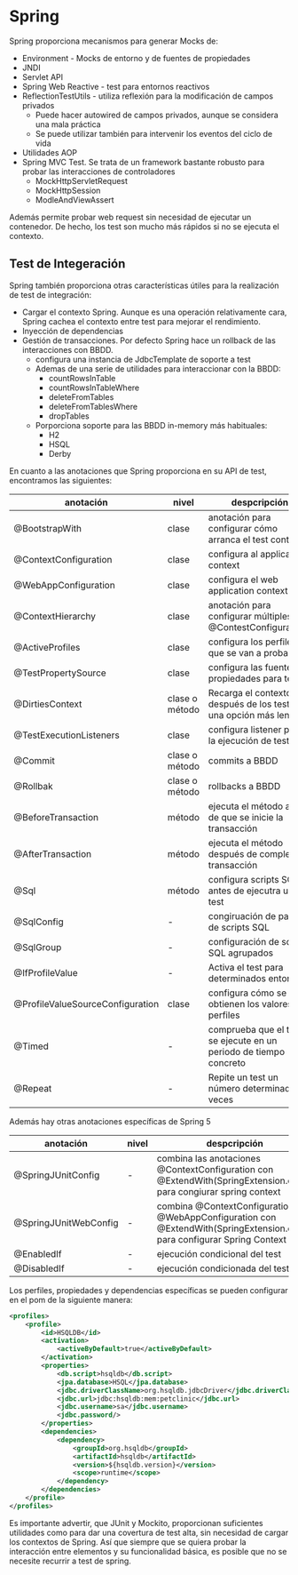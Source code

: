 # Spring

Spring proporciona mecanismos para generar Mocks de:

* Environment - Mocks de entorno y de fuentes de propiedades
* JNDI
* Servlet API
* Spring Web Reactive - test para entornos reactivos
* ReflectionTestUtils - utiliza reflexión para la modificación de campos privados
  * Puede hacer autowired de campos privados, aunque se considera una mala práctica
  * Se puede utilizar también para intervenir los eventos del ciclo de vida
* Utilidades AOP
* Spring MVC Test. Se trata de un framework bastante robusto para probar las interacciones de controladores
  * MockHttpServletRequest
  * MockHttpSession
  * ModleAndViewAssert

Además permite probar web request sin necesidad de ejecutar un contenedor. De hecho, los test son mucho más rápidos si no se ejecuta el contexto.

## Test de Integeración

Spring también proporciona otras características útiles para la realización de test de integración:

* Cargar el contexto Spring. Aunque es una operación relativamente cara, Spring cachea el contexto entre test para mejorar el rendimiento.
* Inyección de dependencias
* Gestión de transacciones. Por defecto Spring hace un rollback de las interacciones con BBDD.
  * configura una instancia de JdbcTemplate de soporte a test
  * Ademas de una serie de utilidades para interaccionar con la BBDD:
    * countRowsInTable
    * countRowsInTableWhere
    * deleteFromTables
    * deleteFromTablesWhere
    * dropTables
  * Porporciona soporte para las BBDD in-memory más habituales:
    * H2
    * HSQL
    * Derby

En cuanto a las anotaciones que Spring proporciona en su API de test, encontramos las siguientes:

|anotación|nivel|despcripción|
|---------|-----|------------|
|@BootstrapWith|clase|anotación para configurar cómo arranca el test context|
|@ContextConfiguration|clase|configura al application context|
|@WebAppConfiguration|clase|configura el web application context|
|@ContextHierarchy|clase|anotación para configurar múltiples @ContestConfigurations|
|@ActiveProfiles|clase|configura los perfiles  que se van a probar|
|@TestPropertySource|clase|configura las fuentes de propiedades para test|
|@DirtiesContext|clase o método| Recarga el contexto después de los test - es una opción más lenta|
|@TestExecutionListeners|clase|configura listener para la ejecución de test|
|@Commit|clase o método|commits a BBDD|
|@Rollbak|clase o método|rollbacks a BBDD|
|@BeforeTransaction|método|ejecuta el método antes de que se inicie la transacción|
|@AfterTransaction|método|ejecuta el método después de completar la transacción|
|@Sql|método|configura scripts SQL antes de ejecutra un test|
|@SqlConfig| - | congiruación de parse o de scripts SQL|
|@SqlGroup| - | configuración de scripts SQL agrupados|
|@IfProfileValue|-|Activa el test para determinados entornos|
|@ProfileValueSourceConfiguration|clase|configura cómo se obtienen los valores de perfiles|
|@Timed|-|comprueba que el test se ejecute en un periodo de tiempo concreto
|@Repeat|-|Repite un test un número determinado de veces|

Además hay otras anotaciones específicas de Spring 5

|anotación|nivel|despcripción|
|---------|-----|------------|
|@SpringJUnitConfig|-|combina las anotaciones @ContextConfiguration con  @ExtendWith(SpringExtension.class) para congiurar spring context|
|@SpringJUnitWebConfig|-|combina @ContextConfiguration y @WebAppConfiguration con @ExtendWith(SpringExtension.class) para configurar Spring Context|
|@EnabledIf|-|ejecución condicional del test|
|@DisabledIf|-|ejecución condicionada del test|

Los perfiles, propiedades y dependencias específicas se pueden configurar en el pom de la siguiente manera:

```xml
<profiles>
    <profile>
        <id>HSQLDB</id>
        <activation>
            <activeByDefault>true</activeByDefault>
        </activation>
        <properties>
            <db.script>hsqldb</db.script>
            <jpa.database>HSQL</jpa.database>
            <jdbc.driverClassName>org.hsqldb.jdbcDriver</jdbc.driverClassName>
            <jdbc.url>jdbc:hsqldb:mem:petclinic</jdbc.url>
            <jdbc.username>sa</jdbc.username>
            <jdbc.password/>
        </properties>
        <dependencies>
            <dependency>
                <groupId>org.hsqldb</groupId>
                <artifactId>hsqldb</artifactId>
                <version>${hsqldb.version}</version>
                <scope>runtime</scope>
            </dependency>
        </dependencies>
    </profile>
</profiles>
```

Es importante advertir, que JUnit y Mockito, proporcionan suficientes utilidades como para dar una covertura de test alta, sin necesidad de cargar los contextos de Spring. Así que siempre que se quiera probar la interacción entre elementos y su funcionalidad básica, es posible que no se necesite recurrir a test de spring.